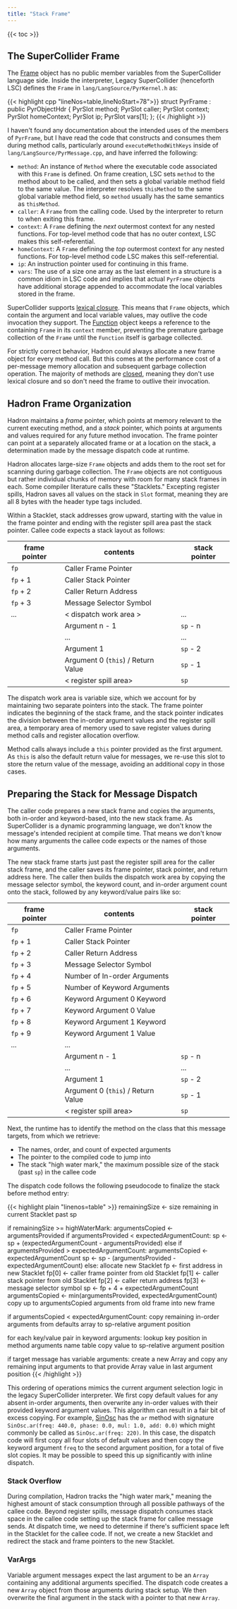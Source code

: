 ```yaml
---
title: "Stack Frame"
---
```


{{< toc >}}

## The SuperCollider Frame

The [Frame](https://doc.sccode.org/Classes/Frame.html) object has no public member variables from the SuperCollider
language side. Inside the interpreter, Legacy SuperCollider (henceforth LSC) defines the `Frame` in
`lang/LangSource/PyrKernel.h` as:

{{< highlight cpp "lineNos=table,lineNoStart=78">}}
struct PyrFrame : public PyrObjectHdr {
    PyrSlot method;
    PyrSlot caller;
    PyrSlot context;
    PyrSlot homeContext;
    PyrSlot ip;
    PyrSlot vars[1];
};
{{< /highlight >}}

I haven't found any documentation about the intended uses of the members of `PyrFrame`, but I have read the code that
constructs and consumes them during method calls, particularly around `executeMethodWithKeys` inside of
`lang/LangSource/PyrMessage.cpp`, and have inferred the following:

 * `method`: An instance of `Method` where the executable code associated with this `Frame` is defined. On frame
   creation, LSC sets `method` to the method about to be called, and then sets a global variable method field to the
   same value. The interpreter resolves `thisMethod` to the same global variable method field, so `method` usually has
   the same semantics as `thisMethod`.
 * `caller`: A `Frame` from the calling code. Used by the interpreter to return to when exiting this frame.
 * `context`: A `Frame` defining the *next* outermost context for any nested functions. For top-level method code that
   has no outer context, LSC makes this self-referential.
 * `homeContext`: A `Frame` defining the *top* outermost context for any nested functions. For top-level method code
   LSC makes this self-referential.
 * `ip`: An instruction pointer used for continuing in this frame.
 * `vars`: The use of a size one array as the last element in a structure is a common idiom in LSC code and implies that
   actual `PyrFrame` objects have additional storage appended to accommodate the local variables stored in the
   frame.

SuperCollider supports [lexical closure](https://doc.sccode.org/Reference/Scope.html). This means that `Frame` objects,
which contain the argument and local variable values, may outlive the code invocation they support. The
[Function](https://doc.sccode.org/Classes/Function.html) object keeps a reference to the containing `Frame` in its
`context` member, preventing the premature garbage collection of the `Frame` until the `Function` itself is garbage
collected.

For strictly correct behavior, Hadron could always allocate a new frame object for every method call. But this comes at
the performance cost of a per-message memory allocation and subsequent garbage collection operation. The majority of
methods are [closed](https://doc.sccode.org/Classes/Function.html#-isClosed), meaning they don't use lexical closure and
so don't need the frame to outlive their invocation.


## Hadron Frame Organization

Hadron maintains a *frame* pointer, which points at memory relevant to the current executing method, and a *stack*
pointer, which points at arguments and values required for any future method invocation. The frame pointer can point at
a separately allocated frame or at a location on the stack, a determination made by the message dispatch code at
runtime.


Hadron allocates large-size `Frame` objects and adds them to the root set for scanning during garbage collection. The
`Frame` objects are not contiguous but rather individual chunks of memory with room for many stack frames in each. Some
compiler literature calls these "Stacklets." Excepting register spills, Hadron saves all values on the stack in `Slot`
format, meaning they are all 8 bytes with the header type tags included.

Within a Stacklet, stack addresses grow upward, starting with the value in the frame pointer and ending with the
register spill area past the stack pointer. Callee code expects a stack layout as follows:

| frame pointer | contents                           | stack pointer |
|---------------|------------------------------------|---------------|
| `fp`          | Caller Frame Pointer               |               |
| `fp` + 1      | Caller Stack Pointer               |               |
| `fp` + 2      | Caller Return Address              |               |
| `fp` + 3      | Message Selector Symbol            |               |
|    ...        | < dispatch work area >             |  ...          |
|               | Argument n - 1                     | `sp` - n      |
|               |  ...                               |  ...          |
|               | Argument 1                         | `sp` - 2      |
|               | Argument 0 (`this`) / Return Value | `sp` - 1      |
|               | < register spill area>             | `sp`          |

The dispatch work area is variable size, which we account for by maintaining two separate pointers into the stack. The
frame pointer indicates the beginning of the stack frame, and the stack pointer indicates the division between the
in-order argument values and the register spill area, a temporary area of memory used to save register values during
method calls and register allocation overflow.

Method calls always include a `this` pointer provided as the first argument. As `this` is also the default return value
for messages, we re-use this slot to store the return value of the message, avoiding an additional copy in those cases.

## Preparing the Stack for Message Dispatch

The caller code prepares a new stack frame and copies the arguments, both in-order and keyword-based, into the new stack
frame. As SuperCollider is a dynamic programming language, we don't know the message's intended recipient at compile
time. That means we don't know how many arguments the callee code expects or the names of those arguments.

The new stack frame starts just past the register spill area for the caller stack frame, and the caller saves its frame
pointer, stack pointer, and return address here. The caller then builds the dispatch work area by copying the message
selector symbol, the keyword count, and in-order argument count onto the stack, followed by any keyword/value pairs like
so:

| frame pointer | contents                           | stack pointer |
|---------------|------------------------------------|---------------|
| `fp`          | Caller Frame Pointer               |               |
| `fp` + 1      | Caller Stack Pointer               |               |
| `fp` + 2      | Caller Return Address              |               |
| `fp` + 3      | Message Selector Symbol            |               |
| `fp` + 4      | Number of In-order Arguments       |               |
| `fp` + 5      | Number of Keyword Arguments        |               |
| `fp` + 6      | Keyword Argument 0 Keyword         |               |
| `fp` + 7      | Keyword Argument 0 Value           |               |
| `fp` + 8      | Keyword Argument 1 Keyword         |               |
| `fp` + 9      | Keyword Argument 1 Value           |               |
|  ...          |  ...                               |               |
|               | Argument n - 1                     | `sp` - n      |
|               |  ...                               |  ...          |
|               | Argument 1                         | `sp` - 2      |
|               | Argument 0 (`this`) / Return Value | `sp` - 1      |
|               | < register spill area>             | `sp`          |

Next, the runtime has to identify the method on the class that this message targets, from which we retrieve:

 * The names, order, and count of expected arguments
 * The pointer to the compiled code to jump into
 * The stack "high water mark," the maximum possible size of the stack (past `sp`) in the callee code

The dispatch code follows the following pseudocode to finalize the stack before method entry:

{{< highlight plain "linenos=table" >}}
remainingSize <- size remaining in current Stacklet past sp

if remainingSize >= highWaterMark:
    argumentsCopied <- argumentsProvided
    if argumentsProvided < expectedArgumentCount:
        sp <- sp + (expectedArgumentCount - argumentsProvided)
    else if argumentsProvided > expectedArgumentCount:
        argumentsCopied <- expectedArgumentCount
        sp <- sp - (argumentsProvided - expectedArgumentCount)
else:
    allocate new Stacklet
    fp <- first address in new Stacklet
    fp[0] <- caller frame pointer from old Stacklet
    fp[1] <- caller stack pointer from old Stacklet
    fp[2] <- caller return address
    fp[3] <- message selector symbol
    sp <- fp + 4 + expectedArgumentCount
    argumentsCopied <- min(argumentsProvided, expectedArgumentCount)
    copy up to argumentsCopied arguments from old frame into new frame

if argumentsCopied < expectedArgumentCount:
    copy remaining in-order arguments from defaults array to sp-relative argument position

for each key/value pair in keyword arguments:
    lookup key position in method arguments name table
    copy value to sp-relative argument position

if target message has variable arguments:
    create a new Array and copy any remaining input arguments to that
    provide Array value in last argument position
{{< /highlight >}}

This ordering of operations mimics the current argument selection logic in the legacy SuperCollider interpreter. We
first copy default values for any absent in-order arguments, then overwrite any in-order values with their
provided keyword argument values. This algorithm can result in a fair bit of excess copying. For example,
[SinOsc](https://doc.sccode.org/Classes/SinOsc.html) has the `ar` method with signature
`SinOsc.ar(freq: 440.0, phase: 0.0, mul: 1.0, add: 0.0)` which might commonly be called as `SinOsc.ar(freq: 220)`. In
this case, the dispatch code will first copy all four slots of default values and then copy the keyword argument `freq`
to the second argument position, for a total of five slot copies. It may be possible to speed this up significantly with
inline dispatch.

### Stack Overflow

During compilation, Hadron tracks the "high water mark," meaning the highest amount of stack consumption through all
possible pathways of the callee code. Beyond register spills, message dispatch consumes stack space in the callee code
setting up the stack frame for callee message sends. At dispatch time, we need to determine if there's sufficient
space left in the Stacklet for the callee code. If not, we create a new Stacklet and redirect the stack and frame
pointers to the new Stacklet.

### VarArgs

Variable argument messages expect the last argument to be an `Array` containing any additional arguments specified.
The dispatch code creates a new `Array` object from those arguments during stack setup. We then overwrite the final
argument in the stack with a pointer to that new `Array`.
